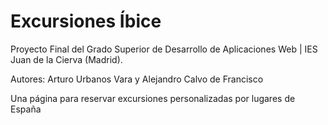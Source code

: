 # Excursiones Íbice

Proyecto Final del Grado Superior de Desarrollo de Aplicaciones Web | IES Juan de la Cierva (Madrid). 

Autores: Arturo Urbanos Vara y Alejandro Calvo de Francisco

Una página para reservar excursiones personalizadas por lugares de España 